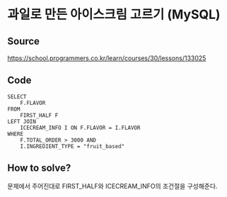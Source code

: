 # 과일로 만든 아이스크림 고르기 (MySQL)

## Source

https://school.programmers.co.kr/learn/courses/30/lessons/133025

## Code

```mysql
SELECT
    F.FLAVOR
FROM
    FIRST_HALF F
LEFT JOIN
    ICECREAM_INFO I ON F.FLAVOR = I.FLAVOR
WHERE
    F.TOTAL_ORDER > 3000 AND
    I.INGREDIENT_TYPE = "fruit_based"
```

## How to solve?

문제에서 주어진대로 FIRST_HALF와 ICECREAM_INFO의 조건절을 구성해준다.
